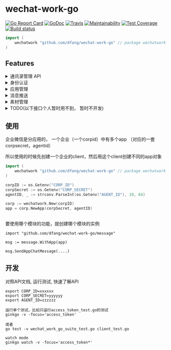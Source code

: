 # wechat-work-go

[![Go Report Card](https://goreportcard.com/badge/github.com/dfang/wechat-work-go)](https://goreportcard.com/report/github.com/dfang/wechat-work-go)
[![GoDoc](http://godoc.org/github.com/dfang/wechat-work-go?status.svg)](http://godoc.org/github.com/dfang/wechat-work-go)
[![Travis](https://travis-ci.com/dfang/wechat-work-go.svg?branch=refactor)](https://travis-ci.com/dfang/wechat-work-go)
[![Maintainability](https://api.codeclimate.com/v1/badges/a054e30c788eb3a693ac/maintainability)](https://codeclimate.com/github/dfang/wechat-work-go/maintainability)
[![Test Coverage](https://api.codeclimate.com/v1/badges/a054e30c788eb3a693ac/test_coverage)](https://codeclimate.com/github/dfang/wechat-work-go/test_coverage)
[![Build status](https://badge.buildkite.com/988dd09408df5bf2bb39403f4f3c10f50e05b84846ba6f6791.svg)](https://buildkite.com/curry/wechat-work-go)

```go
import (
    wechatwork "github.com/dfang/wechat-work-go" // package wechatwork
)
```

## Features

<details>
<summary>通讯录管理 API</summary>

* [✓] [成员管理](https://work.weixin.qq.com/api/doc#90000/90135/90194)
    - [✓] 创建成员 (只能使用通讯录secret创建)
    - [✓] 读取成员 
    - [✓] 更新成员
    - [✓] 删除成员
    - [✓] 批量删除成员
    - [✓] 获取部门成员
    - [✓] 获取部门成员详情
    - [✓] userid与openid互换
    - [✓] 二次验证
    - [✓] 邀请成员

* [✓] [部门管理](https://work.weixin.qq.com/api/doc#90000/90135/90204)
    - [✓] 创建部门
    - [✓] 更新部门
    - [✓] 删除部门
    - [✓] 获取部门列表

* [ ] [标签管理](https://work.weixin.qq.com/api/doc#90000/90135/90209)
    - [ ] 创建标签
    - [ ] 更新标签名字
    - [ ] 删除标签
    - [ ] 获取标签成员
    - [ ] 增加标签成员
    - [ ] 删除标签成员
    - [ ] 获取标签列表

* [ ] [异步批量接口](https://work.weixin.qq.com/api/doc#90000/90135/90978)
    - [ ] 增量更新成员
    - [ ] 全量覆盖成员
    - [ ] 全量覆盖部门
    - [ ] 获取异步任务结果

* [ ] [通讯录回调通知](https://work.weixin.qq.com/api/doc#90000/90135/90966)


</details>

<details>
<summary>身份认证</summary>

* [✓] [网页授权登录时获取访问用户身份](https://work.weixin.qq.com/api/doc#90000/90135/91023)
* [✓] [扫码授权登录时获取访问用户身份](https://work.weixin.qq.com/api/doc#90000/90135/91437)

</details>

<details>
<summary>应用管理</summary>

* [✓] 获取应用
* [✓] 设置应用
* [✓] [自定义菜单](https://work.weixin.qq.com/api/doc#90000/90135/90230)
    - [✓] 创建菜单
    - [✓] 获取菜单
    - [✓] 删除菜单

</details>

<details>
<summary>消息推送</summary>

* [✓] [推送消息到应用](https://work.weixin.qq.com/api/doc#90000/90135/90236)
* [✓] 发送消息到群聊会话
    - [✓] 创建群聊会话
    - [✓] 修改群聊会话
    - [✓] 获取群聊会话
    - [✓] [推送消息到群聊会话](https://work.weixin.qq.com/api/doc#90000/90135/90248)
* [ ] 互联企业消息推送
    - [ ] 发送应用消息

</details>

<details>
<summary>素材管理</summary>

* [ ] 素材管理
    - [ ] 上传临时素材
    - [ ] 上传永久图片
    - [ ] 获取临时素材
    - [ ] 获取高清语音素材

</details>

<details>
<summary>TODO(以下接口个人暂时用不到， 暂时不开发)</summary>

* [ ] 外部联系人管理
* [ ] OA 数据接口
* [ ] 企业支付
* [ ] 电子发票

</details>


## 使用

企业微信是分应用的， 一个企业（一个corpid）中有多个app （对应的一套corpsecret，agentid）  

所以使用的时候先创建一个企业的client，然后用这个client创建不同的app对象  

```go
import (
    wechatwork "github.com/dfang/wechat-work-go" // package wechatwork
)

corpID := os.Getenv("CORP_ID")
corpSecret := os.Getenv("CORP_SECRET")
agentID, _ := strconv.ParseInt(os.Getenv("AGENT_ID"), 10, 64)

corp := wechatwork.New(corpID)
app = corp.NewApp(corpSecret, agentID)
    
```

要使用哪个模块的功能，就创建哪个模块的实例


```
import "github.com/dfang/wechat-work-go/message"

msg := message.WithApp(app)

msg.SendAppChatMessage(....)
```





## 开发 

对照API文档, 运行测试, 快速了解API

```
export CORP_ID=xxxxxx
export CORP_SECRET=yyyyyy
export AGENT_ID=zzzzzz

运行单个测试，比如只运行access_token_test.go的测试
ginkgo -v -focus='access_token'

或者
go test -v wechat_work_go_suite_test.go client_test.go

watch mode  
ginkgo watch -v -focus='access_token*'
```
